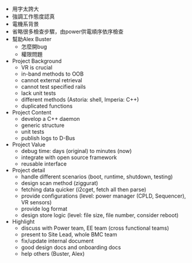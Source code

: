 * 用字太誇大
* 強調工作態度認真
* 電機系背景
* 省略很多檢查步驟，由power供電順序依序檢查
* 幫助Alex Buster
	* 怎麼開bug
	* 權限問題
* Project Background
	* VR is crucial
	* in-band methods to OOB
	* cannot external retrieval
	* cannot test specified rails
	* lack unit tests
	* different methods (Astoria: shell, Imperia: C++)
	* duplicated functions
* Project Content
	* develop a C++ daemon
	* generic structure
	* unit tests
	* publish logs to D-Bus
* Project Value
	* debug time: days (original) to minutes (now)
	* integrate with open source framework
	* reusable interface
* Project detail
	* handle different scenarios (boot, runtime, shutdown, testing)
	* design scan method (ziggurat)
	* fetching data quicker (i2cget, fetch all then parse)
	* provide configurations (level: power manager (CPLD, Sequencer), VR sensors)
	* provide log format
	* design store logic (level: file size, file number, consider reboot)
* Highlight
	* discuss with Power team, EE team (cross functional teams)
	* present to Site Lead, whole BMC team
	* fix/update internal document
	* good design docs and onboarding docs
	* help others (Buster, Alex)
